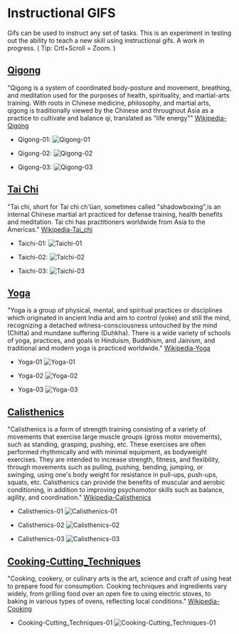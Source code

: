 Instructional GIFS
===================

Gifs can be used to instruct any set of tasks. This is an experiment in testing out the ability to teach a new skill using instructional gifs. A work in progress. ( Tip: Crtl+Scroll = Zoom. )

[Qigong](https://www.youtube.com/watch?v=UpN3AcXLSSk 'Qigong')
-----------------------------------------------------------------------------------------------

"Qigong is a system of coordinated body-posture and movement, breathing, and meditation used for the purposes of health, spirituality, and martial-arts training. With roots in Chinese medicine, philosophy, and martial arts, qigong is traditionally viewed by the Chinese and throughout Asia as a practice to cultivate and balance qi, translated as "life energy"" [Wikipedia-Qigong](https://en.wikipedia.org/wiki/Qigong 'Wikipedia-Qigong')

* Qigong-01:
![Qigong-01](https://github.com/decyphertek-io/instructional_gifs/raw/main/qigong/Shaolin_Qi_Gong_01.gif)

* Qigong-02:
![Qigong-02](https://github.com/decyphertek-io/instructional_gifs/raw/main/qigong/Shaolin_Qi_Gong_02.gif)

* Qigong-03:
![Qigong-03](https://github.com/decyphertek-io/instructional_gifs/raw/main/qigong/Shaolin_Qi_Gong_03.gif)

[Tai Chi](https://www.youtube.com/watch?v=DmlsB_KOGtM 'Tai Chi')
--------------------------------------------------------------------------

"Tai chi, short for Tai chi ch'üan, sometimes called "shadowboxing",is an internal Chinese martial art practiced for defense training, health benefits and meditation. Tai chi has practitioners worldwide from Asia to the Americas." [Wikipedia-Tai_chi](https://en.wikipedia.org/wiki/Tai_chi 'Wikipedia-Tai_chi')

* Taichi-01:
![Taichi-01](https://github.com/decyphertek-io/instructional_gifs/raw/main/Taichi/Taichi-01.gif)

* Taichi-02:
![Taichi-02](https://github.com/decyphertek-io/instructional_gifs/raw/main/Taichi/Taichi-02.gif)

* Taichi-03:
![Taichi-03](https://github.com/decyphertek-io/instructional_gifs/raw/main/Taichi/Taichi-03.gif)

[Yoga](https://www.youtube.com/watch?v=gVcWuNsblg4 'Yoga')
----------------------------------------------------------

"Yoga is a group of physical, mental, and spiritual practices or disciplines which originated in ancient India and aim to control (yoke) and still the mind, recognizing a detached witness-consciousness untouched by the mind (Chitta) and mundane suffering (Duḥkha). There is a wide variety of schools of yoga, practices, and goals in Hinduism, Buddhism, and Jainism, and traditional and modern yoga is practiced worldwide." [Wikipedia-Yoga](https://en.wikipedia.org/wiki/Yoga 'Wikipedia-Yoga')

* Yoga-01
![Yoga-01](https://github.com/decyphertek-io/instructional_gifs/raw/main/Yoga/Yoga-01.gif)

* Yoga-02
![Yoga-02](https://github.com/decyphertek-io/instructional_gifs/raw/main/Yoga/Yoga-02.gif)

* Yoga-03
![Yoga-03](https://github.com/decyphertek-io/instructional_gifs/raw/main/Yoga/Yoga-03.gif)

[Calisthenics](https://www.youtube.com/watch?v=SEm3RtZF9SQ 'Calisthenics')
---------------------------------------------------------------------------

"Calisthenics is a form of strength training consisting of a variety of movements that exercise large muscle groups (gross motor movements), such as standing, grasping, pushing, etc. These exercises are often performed rhythmically and with minimal equipment, as bodyweight exercises. They are intended to increase strength, fitness, and flexibility, through movements such as pulling, pushing, bending, jumping, or swinging, using one's body weight for resistance in pull-ups, push-ups, squats, etc. Calisthenics can provide the benefits of muscular and aerobic conditioning, in addition to improving psychomotor skills such as balance, agility, and coordination." [Wikipedia-Calisthenics](https://en.wikipedia.org/wiki/Calisthenics 'Wikipedia-Calisthenics')

* Calisthenics-01
![Calisthenics-01](https://github.com/decyphertek-io/instructional_gifs/raw/main/Calisthenics/Calisthenics-01.gif)

* Calisthenics-02
![Calisthenics-02](https://github.com/decyphertek-io/instructional_gifs/raw/main/Calisthenics/Calisthenics-02.gif)

* Calisthenics-03
![Calisthenics-03](https://github.com/decyphertek-io/instructional_gifs/raw/main/Calisthenics/Calisthenics-03.gif)

[Cooking-Cutting_Techniques](https://www.youtube.com/watch?v=vXbfVPyoYZk 'Cooking-Cutting_Techniques')
---------------------------------------------------------------------------

"Cooking, cookery, or culinary arts is the art, science and craft of using heat to prepare food for consumption. Cooking techniques and ingredients vary widely, from grilling food over an open fire to using electric stoves, to baking in various types of ovens, reflecting local conditions." [Wikipedia-Cooking](https://en.wikipedia.org/wiki/Cooking 'Wikipedia-Cooking')


* Cooking-Cutting_Techniques-01
![Cooking-Cutting_Techniques-01](https://github.com/decyphertek-io/instructional_gifs/raw/main/Cooking/Cooking.gif)